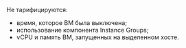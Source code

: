 Не тарифицируются:
* время, которое ВМ была выключена;
* использование компонента Instance Groups;
* vCPU и память ВМ, запущенных на выделенном хосте.